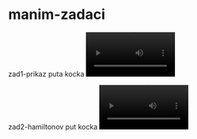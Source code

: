 # manim-zadaci



zad1-prikaz puta kocka
<video src='https://user-images.githubusercontent.com/87430150/202242603-51ad8c82-01fb-4c1a-b461-9697f7471df5.mp4' width=180/>


zad2-hamiltonov put kocka
<video src='https://user-images.githubusercontent.com/87430150/202812666-40a9331a-e3b5-4268-9e25-6e9a25a8284d.mp4' width=180/>


